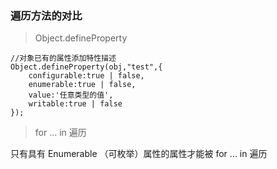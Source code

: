### 遍历方法的对比

>Object.defineProperty 
```
//对象已有的属性添加特性描述
Object.defineProperty(obj,"test",{
    configurable:true | false,
    enumerable:true | false,
    value:'任意类型的值',
    writable:true | false
});

````

> for ... in 遍历

只有具有 Enumerable （可枚举）属性的属性才能被 for ... in 遍历

